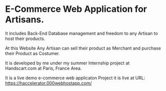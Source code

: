 # E-Commerce Web Application for Artisans.
It includes Back-End Database management and freedom to any Artisan to host their products.

At this Website Any Artisan can sell their product as Merchant and purchase their Product as Costumer.

It is developed by me under my summer Internship project at Handscart.com at Paris, France Area.

It is a live demo e-commerce web applicaton Project it is live at URL: https://haccelerator.000webhostapp.com/

